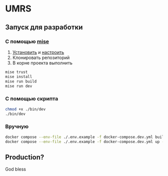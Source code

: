 # UMRS

## Запуск для разработки

### С помощью [mise](https://mise.jdx.dev)
1. [Установить](https://mise.jdx.dev/installing-mise.html#installing-mise) и [настроить](https://mise.jdx.dev/dev-tools/shims.html#shims) 
2. Клонировать репозиторий
3. В корне проекта выполнить
```bash
mise trust
mise install
mise run build
mise run dev
```
### С помощью скрипта

```bash
chmod +x ./bin/dev
./bin/dev
```

### Вручную

```bash
docker compose --env-file ./.env.example -f docker-compose.dev.yml build
docker compose --env-file ./.env.example -f docker-compose.dev.yml up -d
```


## Production?
God bless